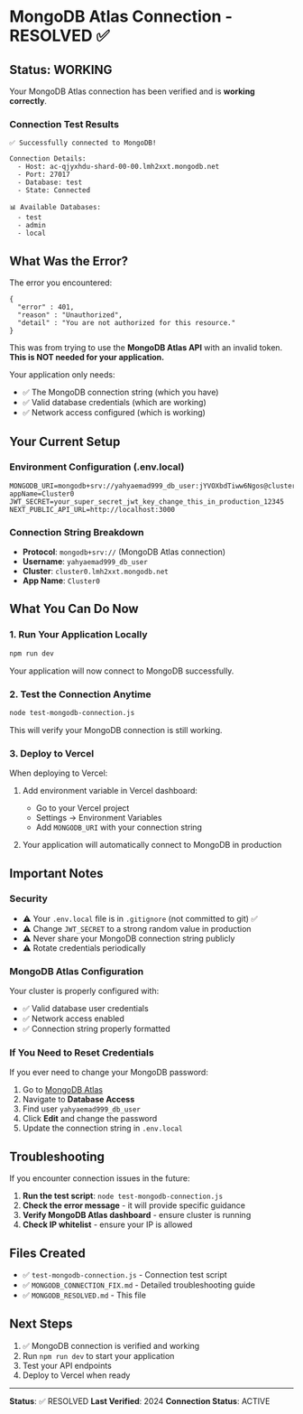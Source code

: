# MongoDB Atlas Connection - RESOLVED ✅

## Status: WORKING

Your MongoDB Atlas connection has been verified and is **working correctly**.

### Connection Test Results
```
✅ Successfully connected to MongoDB!

Connection Details:
  - Host: ac-qjyxhdu-shard-00-00.lmh2xxt.mongodb.net
  - Port: 27017
  - Database: test
  - State: Connected

📊 Available Databases:
  - test
  - admin
  - local
```

## What Was the Error?

The error you encountered:
```
{
  "error" : 401,
  "reason" : "Unauthorized",
  "detail" : "You are not authorized for this resource."
}
```

This was from trying to use the **MongoDB Atlas API** with an invalid token. **This is NOT needed for your application.**

Your application only needs:
- ✅ The MongoDB connection string (which you have)
- ✅ Valid database credentials (which are working)
- ✅ Network access configured (which is working)

## Your Current Setup

### Environment Configuration (.env.local)
```
MONGODB_URI=mongodb+srv://yahyaemad999_db_user:jYVOXbdTiww6Ngos@cluster0.lmh2xxt.mongodb.net/?appName=Cluster0
JWT_SECRET=your_super_secret_jwt_key_change_this_in_production_12345
NEXT_PUBLIC_API_URL=http://localhost:3000
```

### Connection String Breakdown
- **Protocol**: `mongodb+srv://` (MongoDB Atlas connection)
- **Username**: `yahyaemad999_db_user`
- **Cluster**: `cluster0.lmh2xxt.mongodb.net`
- **App Name**: `Cluster0`

## What You Can Do Now

### 1. Run Your Application Locally
```bash
npm run dev
```

Your application will now connect to MongoDB successfully.

### 2. Test the Connection Anytime
```bash
node test-mongodb-connection.js
```

This will verify your MongoDB connection is still working.

### 3. Deploy to Vercel
When deploying to Vercel:

1. Add environment variable in Vercel dashboard:
   - Go to your Vercel project
   - Settings → Environment Variables
   - Add `MONGODB_URI` with your connection string

2. Your application will automatically connect to MongoDB in production

## Important Notes

### Security
- ⚠️ Your `.env.local` file is in `.gitignore` (not committed to git) ✅
- ⚠️ Change `JWT_SECRET` to a strong random value in production
- ⚠️ Never share your MongoDB connection string publicly
- ⚠️ Rotate credentials periodically

### MongoDB Atlas Configuration
Your cluster is properly configured with:
- ✅ Valid database user credentials
- ✅ Network access enabled
- ✅ Connection string properly formatted

### If You Need to Reset Credentials
If you ever need to change your MongoDB password:

1. Go to [MongoDB Atlas](https://cloud.mongodb.com)
2. Navigate to **Database Access**
3. Find user `yahyaemad999_db_user`
4. Click **Edit** and change the password
5. Update the connection string in `.env.local`

## Troubleshooting

If you encounter connection issues in the future:

1. **Run the test script**: `node test-mongodb-connection.js`
2. **Check the error message** - it will provide specific guidance
3. **Verify MongoDB Atlas dashboard** - ensure cluster is running
4. **Check IP whitelist** - ensure your IP is allowed

## Files Created

- ✅ `test-mongodb-connection.js` - Connection test script
- ✅ `MONGODB_CONNECTION_FIX.md` - Detailed troubleshooting guide
- ✅ `MONGODB_RESOLVED.md` - This file

## Next Steps

1. ✅ MongoDB connection is verified and working
2. Run `npm run dev` to start your application
3. Test your API endpoints
4. Deploy to Vercel when ready

---

**Status**: ✅ RESOLVED
**Last Verified**: 2024
**Connection Status**: ACTIVE
